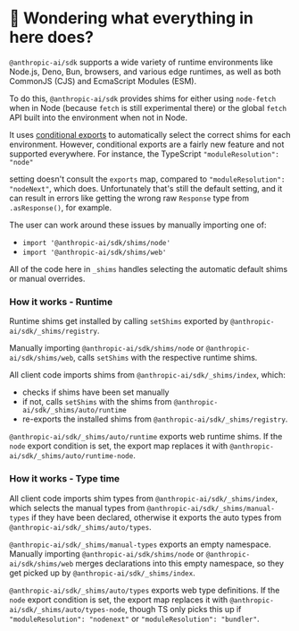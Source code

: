 # 👋 Wondering what everything in here does?

`@anthropic-ai/sdk` supports a wide variety of runtime environments like Node.js, Deno, Bun, browsers, and various
edge runtimes, as well as both CommonJS (CJS) and EcmaScript Modules (ESM).

To do this, `@anthropic-ai/sdk` provides shims for either using `node-fetch` when in Node (because `fetch` is still experimental there) or the global `fetch` API built into the environment when not in Node.

It uses [conditional exports](https://nodejs.org/api/packages.html#conditional-exports) to
automatically select the correct shims for each environment. However, conditional exports are a fairly new
feature and not supported everywhere. For instance, the TypeScript `"moduleResolution": "node"`

setting doesn't consult the `exports` map, compared to `"moduleResolution": "nodeNext"`, which does.
Unfortunately that's still the default setting, and it can result in errors like
getting the wrong raw `Response` type from `.asResponse()`, for example.

The user can work around these issues by manually importing one of:

- `import '@anthropic-ai/sdk/shims/node'`
- `import '@anthropic-ai/sdk/shims/web'`

All of the code here in `_shims` handles selecting the automatic default shims or manual overrides.

### How it works - Runtime

Runtime shims get installed by calling `setShims` exported by `@anthropic-ai/sdk/_shims/registry`.

Manually importing `@anthropic-ai/sdk/shims/node` or `@anthropic-ai/sdk/shims/web`, calls `setShims` with the respective runtime shims.

All client code imports shims from `@anthropic-ai/sdk/_shims/index`, which:

- checks if shims have been set manually
- if not, calls `setShims` with the shims from `@anthropic-ai/sdk/_shims/auto/runtime`
- re-exports the installed shims from `@anthropic-ai/sdk/_shims/registry`.

`@anthropic-ai/sdk/_shims/auto/runtime` exports web runtime shims.
If the `node` export condition is set, the export map replaces it with `@anthropic-ai/sdk/_shims/auto/runtime-node`.

### How it works - Type time

All client code imports shim types from `@anthropic-ai/sdk/_shims/index`, which selects the manual types from `@anthropic-ai/sdk/_shims/manual-types` if they have been declared, otherwise it exports the auto types from `@anthropic-ai/sdk/_shims/auto/types`.

`@anthropic-ai/sdk/_shims/manual-types` exports an empty namespace.
Manually importing `@anthropic-ai/sdk/shims/node` or `@anthropic-ai/sdk/shims/web` merges declarations into this empty namespace, so they get picked up by `@anthropic-ai/sdk/_shims/index`.

`@anthropic-ai/sdk/_shims/auto/types` exports web type definitions.
If the `node` export condition is set, the export map replaces it with `@anthropic-ai/sdk/_shims/auto/types-node`, though TS only picks this up if `"moduleResolution": "nodenext"` or `"moduleResolution": "bundler"`.
